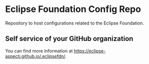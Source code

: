 # Eclipse Foundation Config Repo

Repository to host configurations related to the Eclipse Foundation.

## Self service of your GitHub organization

You can find more information at <https://eclipse-aspectj.github.io/.eclipsefdn/>.
